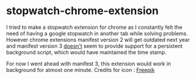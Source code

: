 # stopwatch-chrome-extension

I tried to make a stopwatch extension for chrome as I constantly felt the need of having a google stopwatch in another tab while solving problems. However chrome extensions manifest version 2 will get outdated next year and manifest version 3 [doesn't](https://stackoverflow.com/questions/66618136/persistent-service-worker-in-chrome-extension) seem to provide support for a persistent background script, which would have maintained the time stamp.

For now I went ahead with manifest 3, this extension would work in background for atmost one minute. Credits for icon : [Freepik](https://www.flaticon.com/free-icons/time-management)